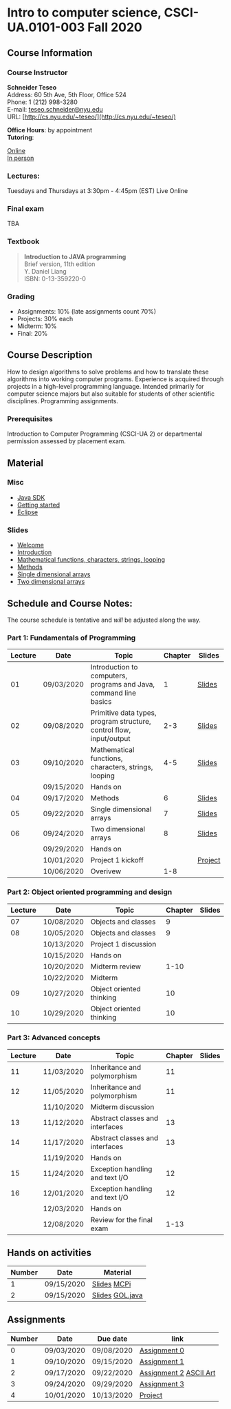 # Intro to computer science, CSCI-UA.0101-​003 Fall 2020

## Course Information
### Course Instructor
**Schneider Teseo**<br>
Address: 60 5th Ave, 5th Floor, Office 524<br>
Phone: 1 (212) 998-3280<br>
E-mail: [teseo.schneider@nyu.edu](mailto:teseo.schneider@nyu.edu)<br>
URL: [http://cs.nyu.edu/~teseo/](http://cs.nyu.edu/~teseo/)<br>

**Office Hours**: by appointment<br>
**Tutoring**:<br>

[Online](https://github.com/teseoch/Intro-To-Computer-Science-Fall-2020/raw/master/material/tutoring-oline.pdf)<br/>
[In person](https://github.com/teseoch/Intro-To-Computer-Science-Fall-2020/raw/master/material/tutorial-in-person.pdf)

### Lectures:
Tuesdays and Thursdays at 3:30pm - 4:45pm (EST) Live Online


### Final exam
<!-- Thu. May, 14, 2020 (05/14/2020) 2:00PM - 3:50PM, room TBA -->
TBA

### Textbook

> **Introduction to JAVA programming**<br>
> Brief version, 11th edition<br>
> Y. Daniel Liang<br>
> ISBN: 0-13-359220-0


### Grading
 - Assignments: 10% (late assignments count 70%)
 - Projects: 30% each
 - Midterm: 10%
 - Final: 20%

## Course Description

How to design algorithms to solve problems and how to translate these algorithms into working computer programs. Experience is acquired through projects in a high-level programming language. Intended primarily for computer science majors but also suitable for students of other scientific disciplines. Programming assignments.



### Prerequisites
Introduction to Computer Programming (CSCI-UA 2) or departmental permission assessed by placement exam.

## Material

### Misc

- [Java SDK](https://www.oracle.com/java/technologies/javase-downloads.html)
- [Getting started](https://github.com/teseoch/Intro-To-Computer-Science-Fall-2020/raw/master/material/getting_started.pdf)
- [Eclipse](https://www.eclipse.org/)
<!--- [Getting started Processing](https://github.com/teseoch/Intro-To-Computer-Science-Fall-2020/raw/master/material/getting_started_processing.pdf)
- [Core.jar](https://github.com/teseoch/Intro-To-Computer-Science-Fall-2020/blob/master/material/core.jar.zip?raw=true)
- [Processing](https://processing.org/) -->

### Slides
 - [Welcome](https://github.com/teseoch/Intro-To-Computer-Science-Fall-2020/raw/master/slides/lecture1-welcome.pdf)
- [Introduction](https://github.com/teseoch/Intro-To-Computer-Science-Fall-2020/raw/master/slides/lecture2-intro.pdf)
 - [Mathematical functions, characters, strings, looping](https://github.com/teseoch/Intro-To-Computer-Science-Fall-2020/raw/master/slides/lecture3-math.pdf)
- [Methods](https://github.com/teseoch/Intro-To-Computer-Science-Fall-2020/raw/master/slides/lecture4-methods.pdf)
- [Single dimensional arrays](https://github.com/teseoch/Intro-To-Computer-Science-Fall-2020/raw/master/slides/lecture5-arrays.pdf)
- [Two dimensional arrays](https://github.com/teseoch/Intro-To-Computer-Science-Fall-2020/raw/master/slides/lecture6-ndarrays.pdf)
<!-- [Objects and classes](https://github.com/teseoch/Intro-To-Computer-Science-Fall-2020/raw/master/slides/lecture7-objects.pdf)
- [Object oriented thinking](https://github.com/teseoch/Intro-To-Computer-Science-Fall-2020/raw/master/slides/lecture8-thinkingoo.pdf)
- [Inheritance and Polymorphism](https://github.com/teseoch/Intro-To-Computer-Science-Fall-2020/raw/master/slides/lecture9-polymorphism.pdf)
- [Abstract Classes and Interfaces](https://github.com/teseoch/Intro-To-Computer-Science-Fall-2020/raw/master/slides/lecture10-interfaces.pdf)
- [Exception and Text IO](https://github.com/teseoch/Intro-To-Computer-Science-Fall-2020/raw/master/slides/lecture11-exception-IO.pdf) -->


## Schedule and Course Notes:

The course schedule is tentative and *will* be adjusted along the way.

### Part 1: Fundamentals of Programming
| Lecture | Date       | Topic                                                               | Chapter | Slides                                                                                                           |
| ------- | ---------- | ------------------------------------------------------------------- | ------- | ---------------------------------------------------------------------------------------------------------------- |
| 01      | 09/03/2020 | Introduction to computers, programs and Java, command line basics   | 1       | [Slides](https://github.com/teseoch/Intro-To-Computer-Science-Fall-2020/raw/master/slides/lecture1-welcome.pdf)  |
| 02      | 09/08/2020 | Primitive data types, program structure, control flow, input/output | 2-3     | [Slides](https://github.com/teseoch/Intro-To-Computer-Science-Fall-2020/raw/master/slides/lecture2-intro.pdf)    |
| 03      | 09/10/2020 | Mathematical functions, characters, strings, looping                | 4-5     | [Slides](https://github.com/teseoch/Intro-To-Computer-Science-Fall-2020/raw/master/slides/lecture3-math.pdf)     |
|         | 09/15/2020 | Hands on                                                            |         |                                                                                                                  |
| 04      | 09/17/2020 | Methods                                                             | 6       | [Slides](https://github.com/teseoch/Intro-To-Computer-Science-Fall-2020/raw/master/slides/lecture4-methods.pdf)  |
| 05      | 09/22/2020 | Single dimensional arrays                                           | 7       | [Slides](https://github.com/teseoch/Intro-To-Computer-Science-Fall-2020/raw/master/slides/lecture5-arrays.pdf)   |
| 06      | 09/24/2020 | Two dimensional arrays                                              | 8       | [Slides](https://github.com/teseoch/Intro-To-Computer-Science-Fall-2020/raw/master/slides/lecture6-ndarrays.pdf) |
|         | 09/29/2020 | Hands on                                                            |         |                                                                                                                  |
|         | 10/01/2020 | Project 1 kickoff                                                   |         | [Project](https://github.com/teseoch/Intro-To-Computer-Science-Fall-2020/raw/master/assignment/project.pdf)      |
|         | 10/06/2020 | Overivew                                                            | 1-8     |                                                                                                                  |

### Part 2: Object oriented programming and design
| Lecture | Date       | Topic                    | Chapter | Slides |
| ------- | ---------- | ------------------------ | ------- | ------ |
| 07      | 10/08/2020 | Objects and classes      | 9       |        |
| 08      | 10/05/2020 | Objects and classes      | 9       |        |
|         | 10/13/2020 | Project 1 discussion     |         |        |
|         | 10/15/2020 | Hands on                 |         |        |
|         | 10/20/2020 | Midterm review           | 1-10    |        |
|         | 10/22/2020 | Midterm                  |         |        |
| 09      | 10/27/2020 | Object oriented thinking | 10      |        |
| 10      | 10/29/2020 | Object oriented thinking | 10      |        |

### Part 3: Advanced concepts

| Lecture | Date       | Topic                           | Chapter | Slides |
| ------- | ---------- | ------------------------------- | ------- | ------ |
| 11      | 11/03/2020 | Inheritance and polymorphism    | 11      |        |
| 12      | 11/05/2020 | Inheritance and polymorphism    | 11      |        |
|         | 11/10/2020 | Midterm discussion              |         |        |
| 13      | 11/12/2020 | Abstract classes and interfaces | 13      |        |
| 14      | 11/17/2020 | Abstract classes and interfaces | 13      |        |
|         | 11/19/2020 | Hands on                        |         |        |
| 15      | 11/24/2020 | Exception handling and text I/O | 12      |        |
| 16      | 12/01/2020 | Exception handling and text I/O | 12      |        |
|         | 12/03/2020 | Hands on                        |         |        |
|         | 12/08/2020 | Review for the final exam       | 1-13    |        |


## Hands on activities
| Number | Date       | Material                                                                                                                                                                                                        |
| ------ | ---------- | --------------------------------------------------------------------------------------------------------------------------------------------------------------------------------------------------------------- |
| 1      | 09/15/2020 | [Slides](https://github.com/teseoch/Intro-To-Computer-Science-Fall-2020/raw/master/slides/handson1.pdf) [MCPi](https://github.com/teseoch/Intro-To-Computer-Science-Fall-2020/raw/master/material/MCPi.java)    |
| 2      | 09/15/2020 | [Slides](https://github.com/teseoch/Intro-To-Computer-Science-Fall-2020/raw/master/slides/handson2.pdf) [GOL.java](https://github.com/teseoch/Intro-To-Computer-Science-Fall-2020/raw/master/material/GOL.java) |


## Assignments
| Number | Date       | Due date   | link                                                                                                                                                                                                                                              |
| ------ | ---------- | ---------- | ------------------------------------------------------------------------------------------------------------------------------------------------------------------------------------------------------------------------------------------------- |
| 0      | 09/03/2020 | 09/08/2020 | [Assignment 0](https://github.com/teseoch/Intro-To-Computer-Science-Fall-2020/raw/master/assignment/Assignment0.pdf)                                                                                                                              |
| 1      | 09/10/2020 | 09/15/2020 | [Assignment 1](https://github.com/teseoch/Intro-To-Computer-Science-Fall-2020/raw/master/assignment/Assignment1.pdf)                                                                                                                              |
| 2      | 09/17/2020 | 09/22/2020 | [Assignment 2](https://github.com/teseoch/Intro-To-Computer-Science-Fall-2020/raw/master/assignment/Assignment2.pdf) [ASCII Art](https://raw.githubusercontent.com/teseoch/Intro-To-Computer-Science-Fall-2020/master/assignment/Assignment2.txt) |
| 3      | 09/24/2020 | 09/29/2020 | [Assignment 3](https://github.com/teseoch/Intro-To-Computer-Science-Fall-2020/raw/master/assignment/Assignment3.pdf)                                                                                                                              |
| 4      | 10/01/2020 | 10/13/2020 | [Project](https://github.com/teseoch/Intro-To-Computer-Science-Fall-2020/raw/master/assignment/project.pdf)                                                                                                                                       |